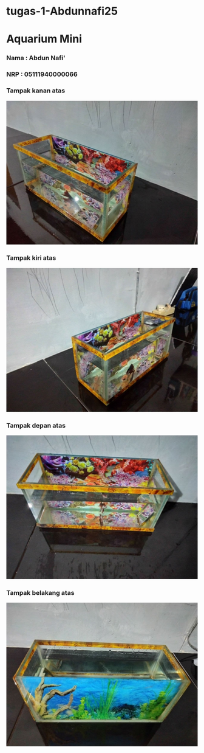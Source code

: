 # tugas-1-Abdunnafi25
# Aquarium Mini 

### Nama : Abdun Nafi'
### NRP  : 05111940000066
### 
### Tampak kanan atas
![image](https://github.com/cg2021a/tugas-1-Abdunnafi25/blob/main/file%20dokumentasi/photo_2021-09-21_20-11-18.jpg)
### Tampak kiri atas
![image](https://github.com/cg2021a/tugas-1-Abdunnafi25/blob/main/file%20dokumentasi/photo_2021-09-21_20-11-45.jpg)
### Tampak depan atas
![image](https://github.com/cg2021a/tugas-1-Abdunnafi25/blob/main/file%20dokumentasi/photo_2021-09-21_20-11-52.jpg)
### Tampak belakang atas
![image](https://github.com/cg2021a/tugas-1-Abdunnafi25/blob/main/file%20dokumentasi/photo_2021-09-21_20-11-48.jpg)



